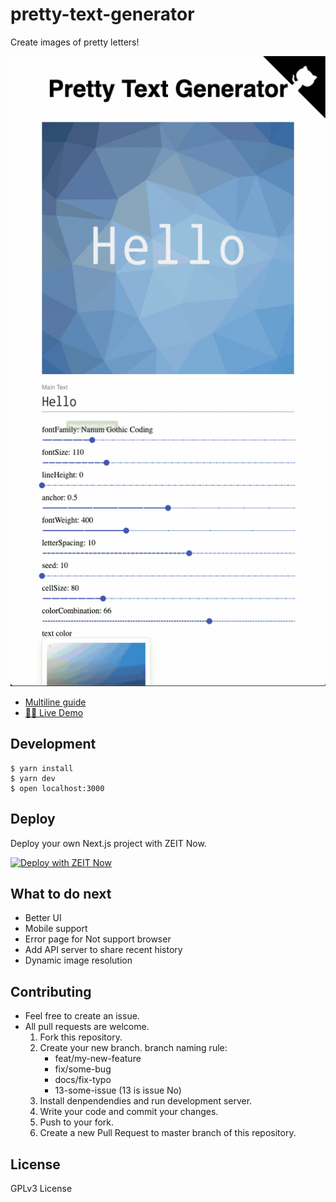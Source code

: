 # pretty-text-generator
Create images of pretty letters!

![guide1](./docs/guide-1.gif)

- [Multiline guide](./docs/guide-2.gif)
- [🎉🎉 Live Demo][live_demo]

## Development

```
$ yarn install
$ yarn dev
$ open localhost:3000
```

## Deploy
Deploy your own Next.js project with ZEIT Now.

[![Deploy with ZEIT Now](https://zeit.co/button)](https://zeit.co/new/project?template=https://github.com/aluc-io/pretty-text-generator/tree/master)

## What to do next
- Better UI
- Mobile support
- Error page for Not support browser
- Add API server to share recent history
- Dynamic image resolution

## Contributing
- Feel free to create an issue.
- All pull requests are welcome.
    1. Fork this repository.
    1. Create your new branch. branch naming rule:
        - feat/my-new-feature
        - fix/some-bug
        - docs/fix-typo
        - 13-some-issue (13 is issue No)
    1. Install denpendendies and run development server.
    1. Write your code and commit your changes.
    1. Push to your fork.
    1. Create a new Pull Request to master branch of this repository.

## License
GPLv3 License

[live_demo]: https://pt.aluc.io
